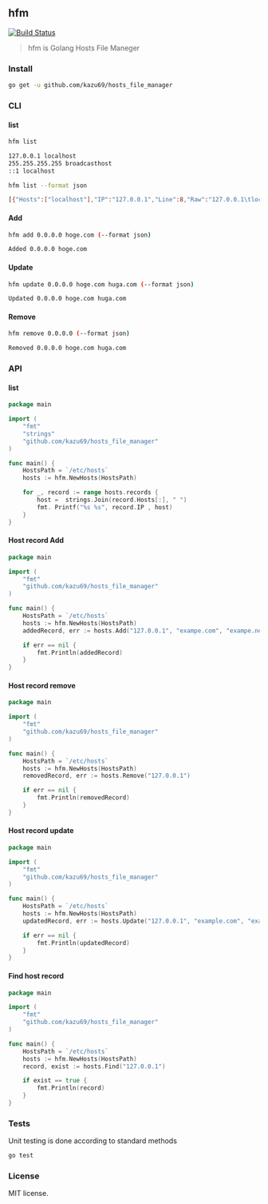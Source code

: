 ## hfm

[![Build Status](https://travis-ci.org/kazu69/hosts_file_manager.svg?branch=master)](https://travis-ci.org/kazu69/hosts_file_manager)

> hfm is Golang Hosts File Maneger

### Install

```sh
go get -u github.com/kazu69/hosts_file_manager
```

### CLI

#### list

```sh
hfm list

127.0.0.1 localhost
255.255.255.255 broadcasthost
::1 localhost

hfm list --format json

[{"Hosts":["localhost"],"IP":"127.0.0.1","Line":8,"Raw":"127.0.0.1\tlocalhost"},{"Hosts":["broadcasthost"],"IP":"255.255.255.255","Line":9,"Raw":"255.255.255.255\tbroadcasthost"},{"Hosts":["localhost"],"IP":"::1","Line":10,"Raw":"::1 localhost "}]
```

#### Add

```sh
hfm add 0.0.0.0 hoge.com (--format json)

Added 0.0.0.0 hoge.com
```

#### Update

```sh
hfm update 0.0.0.0 hoge.com huga.com (--format json)

Updated 0.0.0.0 hoge.com huga.com
```

#### Remove

```sh
hfm remove 0.0.0.0 (--format json)

Removed 0.0.0.0 hoge.com huga.com
```

### API

#### list

```go
package main

import (
    "fmt"
    "strings"
    "github.com/kazu69/hosts_file_manager"
)

func main() {
    HostsPath = `/etc/hosts`
    hosts := hfm.NewHosts(HostsPath)

    for _, record := range hosts.records {
        host =  strings.Join(record.Hosts[:], " ")
        fmt. Printf("%s %s", record.IP , host)
    }
}
```

#### Host record Add

```go
package main

import (
    "fmt"
    "github.com/kazu69/hosts_file_manager"
)

func main() {
    HostsPath = `/etc/hosts`
    hosts := hfm.NewHosts(HostsPath)
    addedRecord, err := hosts.Add("127.0.0.1", "exampe.com", "exampe.net"))

    if err == nil {
        fmt.Println(addedRecord)
    }
}
```

#### Host record remove

```go
package main

import (
    "fmt"
    "github.com/kazu69/hosts_file_manager"
)

func main() {
    HostsPath = `/etc/hosts`
    hosts := hfm.NewHosts(HostsPath)
    removedRecord, err := hosts.Remove("127.0.0.1")

    if err == nil {
        fmt.Println(removedRecord)
    }
}
```

#### Host record update


```go
package main

import (
    "fmt"
    "github.com/kazu69/hosts_file_manager"
)

func main() {
    HostsPath = `/etc/hosts`
    hosts := hfm.NewHosts(HostsPath)
    updatedRecord, err := hosts.Update("127.0.0.1", "example.com", "example.net")

    if err == nil {
        fmt.Println(updatedRecord)
    }
}
```

#### Find host record

```go
package main

import (
    "fmt"
    "github.com/kazu69/hosts_file_manager"
)

func main() {
    HostsPath = `/etc/hosts`
    hosts := hfm.NewHosts(HostsPath)
    record, exist := hosts.Find("127.0.0.1")

    if exist == true {
        fmt.Println(record)
    }
}
```

### Tests

Unit testing is done according to standard methods

```sh
go test
```

### License

MIT license.
